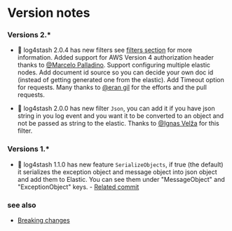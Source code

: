 Version notes
=====================

<!-- ---
layout: docs
title: Version Notes
description: List of version notes
redirect_from: "/version_notes/"
--- -->

### Versions 2.*

* :green_book: log4stash 2.0.4 has new filters see [filters section][filters-section] for more information. Added support for AWS Version 4 authorization header thanks to [@Marcelo Palladino][mfpalladino]. Support configuring multiple elastic nodes. Add document id source so you can decide your own doc id (instead of getting generated one from the elastic). Add Timeout option for requests. Many thanks to [@eran gil][erangil] for the efforts and the pull requests.

* :green_book: log4stash 2.0.0 has new filter `Json`, you can add it if you have json string in you log event and you want it to be converted to an object and not be passed as string to the elastic. Thanks to [@Ignas Velža][ignasv] for this filter.

### Versions 1.*

* :green_book: log4stash 1.1.0 has new feature `SerializeObjects`, if true (the default) it serializes the exception object and message object into json object and add them to Elastic. You can see them under "MessageObject" and "ExceptionObject" keys.  - [Related commit](https://github.com/urielha/log4stash/commit/560676de9b074be70e00f93566c543a846ba5c8e)


### see also 
* [Breaking changes](https://github.com/urielha/log4stash/blob/master/docs/breaking.md)


[ignasv]:https://github.com/ignasv
[erangil]:https://github.com/erangil2
[mfpalladino]:https://github.com/mfpalladino

[filters-section]:https://github.com/urielha/log4stash#filters
